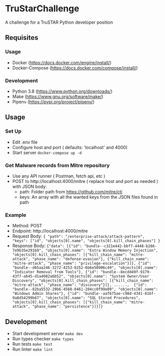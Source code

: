 # TruStarChallenge
A challenge for a TruSTAR Python developer position

## Requisites
### Usage
* Docker (https://docs.docker.com/engine/install/)
* Docker-Compose (https://docs.docker.com/compose/install/)
### Development
* Python 3.8 (https://www.python.org/downloads/)
* Make (https://www.gnu.org/software/make/)
* Pipenv (https://pypi.org/project/pipenv/)

## Usage
### Set Up
* Edit .env file
* Configure host and port ( defaults: 'localhost' and 4000)
* Start server `docker-compose up -d`
### Get Malware records from Mitre repository
* Use any API runner ( Postman, fetch api, etc )
* POST to http://localhost:4000/mitre ( replace host and port as needed ) with JSON body:
  * path: Folder path from https://github.com/mitre/cti
  * keys: An array with all the wanted keys from the JSON files found in path
### Example
* Method: POST
* Endpoint: http://localhost:4000/mitre
* Request Body: `{
    "path": "/enterprise-attack/attack-pattern",
    "keys": ["id", "objects[0].name", "objects[0].kill_chain_phases"]
}`
* Response Body: `{"data": [{"id": "bundle--c321e442-bbf7-4448-b266-7e9b35e291b9", "objects[0].name": "Extra Window Memory Injection",
"objects[0].kill_chain_phases": [{"kill_chain_name": "mitre-attack", "phase_name": "defense-evasion"},
{"kill_chain_name": "mitre-attack", "phase_name": "privilege-escalation"}]}, {"id":
"bundle--d65aa246-3272-4253-8252-6b6e50906c49", "objects[0].name": "Indicator Removal from Tools"}, {"id":
"bundle--8ecdd49f-9179-43f7-ab45-d1a4082a6b52", "objects[0].name": "System Owner/User Discovery",
"objects[0].kill_chain_phases": [{"kill_chain_name": "mitre-attack", "phase_name": "discovery"}]}, ......,  {"id":
"bundle--82ba5532-29b6-4568-8461-204cc0f99e09", "objects[0].name": "Windows Admin Shares"}, {"id":
"bundle--aaf675ae-c98d-4341-816f-9a8d54299b67", "objects[0].name": "SQL Stored Procedures",
"objects[0].kill_chain_phases": [{"kill_chain_name": "mitre-attack", "phase_name": "persistence"}]}]}`

## Development
* Start development server `make dev`
* Run types checker `make types`
* Run tests `make test`
* Run linter `make lint`

